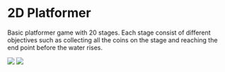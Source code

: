 # 2D Platformer
Basic platformer game with 20 stages. Each stage consist of different objectives such as collecting all the coins on the stage and reaching the end point before the water rises.

<img src="https://user-images.githubusercontent.com/60198805/212795683-c1c05010-b19d-4618-8e7b-354e18675c4c.PNG">

<img src="https://user-images.githubusercontent.com/60198805/212798258-7255f465-a7b1-4112-b70c-bfff37cde7fc.PNG">
